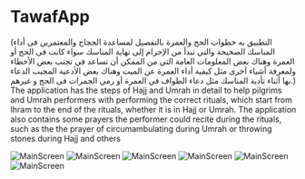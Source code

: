 # TawafApp
(التطبيق به خطوات الحج والعمرة بالتفصيل لمساعدة الحجاج والمعتمرين فى أداء المناسك الصحيحة والتي تبدأ من الإحرام إلى نهاية المناسك سواء كانت فى الحج أو العمرة وهناك بعض المعلومات العامة التي من الممكن أن تساعد في تجنب بعض الأخطاء ولمعرفة أشياء أخرى مثل كيفية أداء العمرة عن الميت وهناك بعض الأدعية المحبب الدعاء بها أثناء تأدية المناسك مثل دعاء الطواف في العمرة أو رمي الجمرات فى الحج و غيرهم.)
The application has the steps of Hajj and Umrah in detail to help pilgrims and Umrah performers with performing the correct rituals, which start from Ihram to the end of the rituals, whether it is in Hajj or Umrah. The application also contains some prayers the performer could recite during the rituals, such as the the prayer of circumambulating during Umrah or throwing stones during Hajj and others

![MainScreen](https://lh3.googleusercontent.com/Iyk2_TOtFUgyHRoPyM6X4cL6BsGG7oG4EGLYzCglYNtlyeibc2baKbl3qKHzHWN30Cs1)
![MainScreen](https://lh3.googleusercontent.com/rVYIm_lhsBRJclgwkvXOvLcjIvLAyQAkwKwkEI26RZ19SfLXg3pN9bVc93V_Dtbs3QZj)
![MainScreen](https://lh3.googleusercontent.com/QltkRAuCf08v-C9clE7xtCZcNbyqYh03H_YdSInMZSYUOtk8KPO0SHESRIrwpCcwmdhf)
![MainScreen](https://lh3.googleusercontent.com/onLbNj8HkEdaEdZ41BQCOzE5eZA9LHhpnKmM2-23PNo2X-1AxCDtZOVYumeQS5c2IEGS)
![MainScreen](https://lh3.googleusercontent.com/L7U1yyCFEFqwekVFZPwRPnlu6UMllPxFtjEsQls3qCKgmOKf3vpxry5xLVewgXYDa8nv)
![MainScreen](https://lh3.googleusercontent.com/Vwikyy5YPxVEGmpbKoLT8JKUYmecGZ7BFjpY3tCAxEqT1EJdOsXD9KPckUv2IzuYCEvp)
